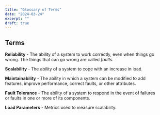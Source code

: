 ```yaml
---
title: "Glossary of Terms"
date: "2024-03-24"
excerpt: ""
draft: true
---
```


## Terms

**Reliability** - The ability of a system to work correctly, even when things go wrong. The things that can go wrong are called _faults_.

**Scalability** - The ability of a system to cope with an increase in load.

**Maintainability** - The ability in which a system can be modified to add features, improve performance, correct faults, or other attributes.

**Fault Tolerance** - The ability of a system to respond in the event of failures or faults in one or more of its components.

**Load Parameters** - Metrics used to measure scalability.
